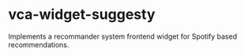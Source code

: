 # vca-widget-suggesty
Implements a recommander system frontend widget for Spotify based recommendations.
